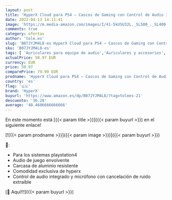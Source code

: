 ```yaml
---
layout: post
title: 'HyperX Cloud para PS4 – Cascos de Gaming con Control de Audio Integrado'
date: 2022-04-13 14:11:41
image: 'https://m.media-amazon.com/images/I/41-5kUSU32L._SL500_._SL400_.jpg'
comments: true
category: ofertas
author: 'tole.es'
slug: 'B07JYJM4L8-es HyperX Cloud para PS4 – Cascos de Gaming con Control de...'
sku: 'B07JYJM4L8-es'
tags: [ 'Auriculares para equipo de audio','Auriculares y accesorios','Electrónica','hyperx','ps4','🇪🇸', ]
actualPrice: 50.97 EUR
currency: EUR
price: 50.97
comparePrice: 79.99 EUR
prodname: 'HyperX Cloud para PS4 – Cascos de Gaming con Control de Audio Integrado'
country: 'es'
flag: '🇪🇸'
brand: 'HyperX'
buyurl: 'https://www.amazon.es/dp/B07JYJM4L8/?tag=tolees-21'
descuento: '36.28'
average: '48.4606666666666'
---
```


En este momento está [{{< param title >}}]({{< param buyurl >}}) en el siguiente enlace!

[![{{< param prodname >}}]({{< param image >}})]({{< param buyurl >}})

🔎:

- Para los sistemas playstation4
- Audio de juego envolvente
- Carcasa de aluminio resistente
- Comodidad exclusiva de hyperx
- Control de audio integrado y micrófono con cancelación de ruido extraíble

[🛒 Aquí!!!]({{< param buyurl >}})

